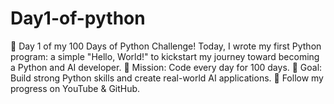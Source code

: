 # Day1-of-python
🚀 Day 1 of my 100 Days of Python Challenge! Today, I wrote my first Python program: a simple "Hello, World!" to kickstart my journey toward becoming a Python and AI developer.  📅 Mission: Code every day for 100 days. 📌 Goal: Build strong Python skills and create real-world AI applications.  👀 Follow my progress on YouTube &amp; GitHub. 
